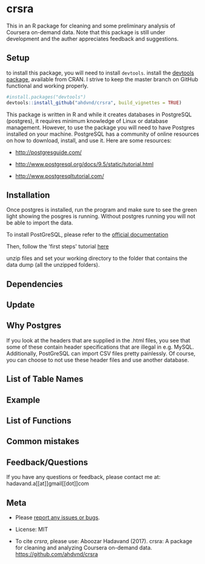 # crsra

This in an R package for cleaning and some preliminary analysis of Coursera on-demand data. Note that this package is still under development and the auther appreciates feedback and suggestions.

## Setup

to install this package, you will need to install `devtools`.
install the [devtools package](https://CRAN.R-project.org/package=devtools), available from CRAN. I strive to keep the master branch on GitHub functional and working properly.

``` r
#install.packages("devtools")
devtools::install_github("ahdvnd/crsra", build_vignettes = TRUE)
```

This package is written in R and while it creates databases in PostgreSQL (postgres), it requires minimum knowledge of Linux or database management. However, to use the package you will need to have Postgres installed on your machine. 
PostgreSQL has a community of online resources on how to download, install, and use it. Here are some resources:

- http://postgresguide.com/

- http://www.postgresql.org/docs/9.5/static/tutorial.html

- http://www.postgresqltutorial.com/


## Installation
Once postgres is installed, run the program and make sure to see the green light showing the posgres is running. Without postgres running you will not be able to import the data.

To install PostGreSQL, please refer to the [official documentation](https://wiki.postgresql.org/wiki/Detailed_installation_guides)

Then, follow the 'first steps' tutorial [here](https://wiki.postgresql.org/wiki/First_steps)

unzip files and set your working directory to the folder that contains the data dump (all the unzipped folders).

## Dependencies

## Update

## Why Postgres

If you look at the headers that are supplied in the .html files, you see that some of these contain header specifications that are illegal in e.g. MySQL. Additionally, PostGreSQL can import CSV files pretty painlessly. Of course, you can choose to not use these header files and use another database.

## List of Table Names

## Example

## List of Functions


## Common mistakes

## Feedback/Questions

If you have any questions or feedback, please contact me at: hadavand.a[[at]]gmail[[dot]]com

## Meta
-   Please [report any issues or bugs](https://github.com/ahdvnd/crsra/issues).

-   License: MIT

-   To cite *crsra*, please use: Aboozar Hadavand (2017). crsra: A package for cleaning and analyzing Coursera on-demand data. https://github.com/ahdvnd/crsra

